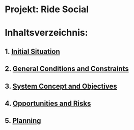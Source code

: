# Projekt: Ride Social

# Inhaltsverzeichnis:
## 1. [Initial Situation](/Workspace/InitialSituation.md)
## 2. [General Conditions and Constraints](/Workspace/ConditionsAndConstraints.md)
## 3. [System Concept and Objectives](/Workspace/ConceptAndObjectives.md)
## 4. [Opportunities and Risks](/Workspace/OpportunitiesAndRisks.md)
## 5. [Planning](/Workspace/Planning.md)
